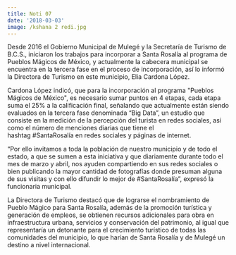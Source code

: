 ```yaml
---
title: Noti 07
date: '2018-03-03'
image: /kshana 2 redi.jpg
---
```

Desde 2016 el Gobierno Municipal de Mulegé y la Secretaría de Turismo de B.C.S., iniciaron los trabajos para incorporar a Santa Rosalía al programa de Pueblos Mágicos de México, y actualmente la cabecera municipal se encuentra en la tercera fase en el proceso de incorporación, así lo informó la Directora de Turismo en este municipio, Elia Cardona López.

Cardona López indicó, que para la incorporación al programa &quot;Pueblos Mágicos de México&quot;, es necesario sumar puntos en 4 etapas, cada etapa suma el 25% a la calificación final, señalando que actualmente están siendo evaluados en la tercera fase denominada “Big Data”, un estudio que consiste en la medición de la percepción del turista en redes sociales, así como el número de menciones diarias que tiene el hashtag #SantaRosalía en redes sociales y páginas de internet.

“Por ello invitamos a toda la población de nuestro municipio y de todo el estado, a que se sumen a esta iniciativa y que diariamente durante todo el mes de marzo y abril, nos ayuden compartiendo en sus redes sociales o bien publicando la mayor cantidad de fotografías donde presuman alguna de sus visitas y con ello difundir lo mejor de #SantaRosalía”, expresó la funcionaria municipal. 

La Directora de Turismo destacó que de lograrse el nombramiento de Pueblo Mágico para Santa Rosalía, además de la promoción turística y generación de empleos, se obtienen recursos adicionales para obra en infraestructura urbana, servicios y conservación del patrimonio, al igual que representaría un detonante para el crecimiento turístico de todas las comunidades del municipio, lo que harían de Santa Rosalía y de Mulegé un destino a nivel internacional.
